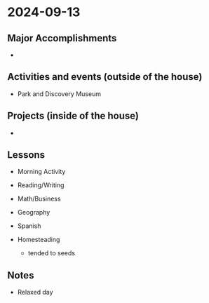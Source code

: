 # 2024-09-13

## Major Accomplishments

*  

## Activities and events (outside of the house)
* Park and Discovery Museum


## Projects (inside of the house)
* 


## Lessons
* Morning Activity
  
* Reading/Writing
    
* Math/Business

* Geography

* Spanish

* Homesteading
    * tended to seeds

## Notes
* Relaxed day






